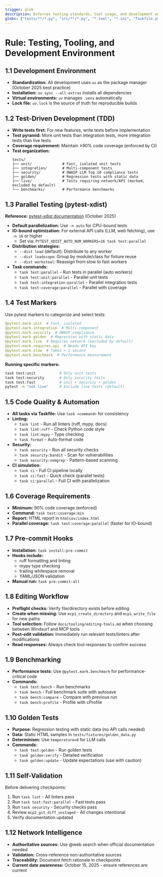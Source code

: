 ```yaml
---
trigger: glob
description: Enforces testing standards, tool usage, and development environment practices.
globs: ["tests/**/*.py", "src/**/*.py", "*.toml", "*.ini", "Taskfile.yml"]
---
```


# Rule: Testing, Tooling, and Development Environment

## 1.1 Development Environment

* **Standardization:** All development uses `uv` as the package manager (October 2025 best practice)
* **Installation:** `uv sync --all-extras` installs all dependencies
* **Virtual environments:** `uv` manages `.venv` automatically
* **Lock file:** `uv.lock` is the source of truth for reproducible builds

## 1.2 Test-Driven Development (TDD)

* **Write tests first:** For new features, write tests before implementation
* **Test pyramid:** More unit tests than integration tests, more integration tests than live tests
* **Coverage requirement:** Maintain ≥90% code coverage (enforced by CI)
* **Test organization:**
  ```
  tests/
  ├── unit/              # Fast, isolated unit tests
  ├── integration/       # Multi-component tests
  ├── security/          # OWASP LLM Top 10 compliance tests
  ├── golden/            # Regression tests with static data
  ├── live/              # Tests requiring network/API (marked, excluded by default)
  └── benchmarks/        # Performance benchmarks
  ```

## 1.3 Parallel Testing (pytest-xdist)

**Reference:** [pytest-xdist documentation](https://pytest-xdist.readthedocs.io/) (October 2025)

* **Default parallelization:** Use `-n auto` for CPU-bound tests
* **IO-bound optimization:** For external API calls (LLM, web fetching), use `-n 16` or higher
  - Set via: `PYTEST_XDIST_AUTO_NUM_WORKERS=16 task test:parallel`
* **Distribution strategies:**
  - `--dist load` (default): Distribute to any worker
  - `--dist loadscope`: Group by module/class for fixture reuse
  - `--dist worksteal`: Reassign from slow to fast workers
* **Task commands:**
  - `task test:parallel` - Run tests in parallel (auto workers)
  - `task test:unit:parallel` - Parallel unit tests
  - `task test:integration:parallel` - Parallel integration tests
  - `task test:coverage:parallel` - Parallel with coverage

## 1.4 Test Markers

Use pytest markers to categorize and select tests:

```python
@pytest.mark.unit  # Fast, isolated
@pytest.mark.integration  # Multi-component
@pytest.mark.security  # OWASP compliance
@pytest.mark.golden  # Regression with static data
@pytest.mark.live  # Requires network (excluded by default)
@pytest.mark.requires_api  # Needs API key
@pytest.mark.slow  # Takes > 1 second
@pytest.mark.benchmark  # Performance measurement
```

**Running specific markers:**
```bash
task test:unit           # Only unit tests
task test:security       # Only security tests
task test:fast           # unit + security + golden
pytest -m "not live"     # Exclude live tests (default)
```

## 1.5 Code Quality & Automation

* **All tasks via Taskfile:** Use `task <command>` for consistency
* **Linting:**
  - `task lint` - Run all linters (ruff, mypy, docs)
  - `task lint:ruff` - Check Python code style
  - `task lint:mypy` - Type checking
  - `task format` - Auto-format code
* **Security:**
  - `task security` - Run all security checks
  - `task security:bandit` - Scan for vulnerabilities
  - `task security:semgrep` - Pattern-based scanning
* **CI simulation:**
  - `task ci` - Full CI pipeline locally
  - `task ci:fast` - Quick check (parallel tests)
  - `task ci:parallel` - Full CI with parallelization

## 1.6 Coverage Requirements

* **Minimum:** 90% code coverage (enforced)
* **Command:** `task test:coverage:min`
* **Report:** HTML report in `htmlcov/index.html`
* **Parallel coverage:** `task test:coverage:parallel` (faster for IO-bound)

## 1.7 Pre-commit Hooks

* **Installation:** `task install:pre-commit`
* **Hooks include:**
  - ruff formatting and linting
  - mypy type checking
  - trailing whitespace removal
  - YAML/JSON validation
* **Manual run:** `task pre-commit:all`

## 1.8 Editing Workflow

* **Preflight checks:** Verify file/directory exists before editing
* **Create when missing:** Use `mcp1_create_directory` and `mcp1_write_file` for new paths
* **Tool selection:** Follow `docs/tooling/editing-tools.md` when choosing between Windsurf and MCP tools
* **Post-edit validation:** Immediately run relevant tests/linters after modifications
* **Read responses:** Always check tool responses to confirm success

## 1.9 Benchmarking

* **Performance tests:** Use `@pytest.mark.benchmark` for performance-critical code
* **Commands:**
  - `task test:bench` - Run benchmarks
  - `task bench` - Full benchmark suite with autosave
  - `task bench:compare` - Compare with previous run
  - `task bench:profile` - Profile with cProfile

## 1.10 Golden Tests

* **Purpose:** Regression testing with static data (no API calls needed)
* **Data:** Static HTML samples in `tests/fixtures/golden_data.py`
* **Determinism:** Use `temperature=0` for LLM calls
* **Commands:**
  - `task test:golden` - Run golden tests
  - `task golden:verify` - Detailed verification
  - `task golden:update` - Update expectations (use with caution)

## 1.11 Self-Validation

Before delivering checkpoints:
1. Run `task lint` - All linters pass
2. Run `task test:fast:parallel` - Fast tests pass
3. Run `task security` - Security checks pass
4. Review `mcp2_git_diff_unstaged` - All changes intentional
5. Verify documentation updated

## 1.12 Network Intelligence

* **Authoritative sources:** Use @web search when official documentation needed
* **Validation:** Cross-reference non-authoritative sources
* **Traceability:** Document fetch rationale in checkpoints
* **Current date awareness:** October 15, 2025 - ensure references are current
